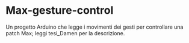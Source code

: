 # Max-gesture-control
Un progetto Arduino che legge i movimenti dei gesti per controllare una patch Max; leggi tesi_Damen per la descrizione.
